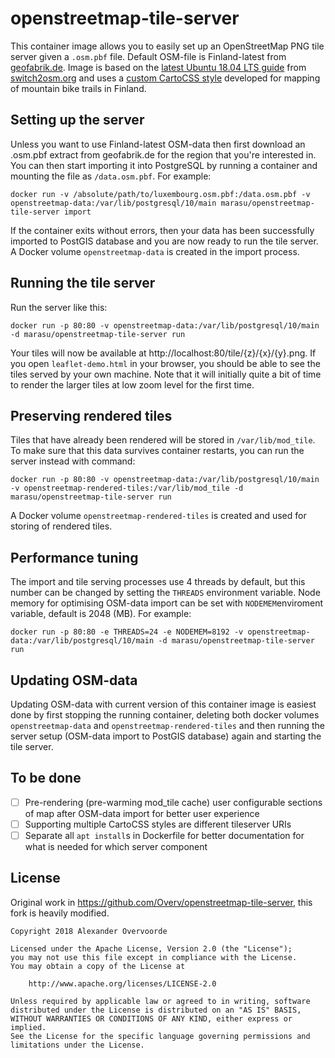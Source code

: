 # openstreetmap-tile-server

This container image allows you to easily set up an OpenStreetMap PNG tile server given a `.osm.pbf` file. Default OSM-file is Finland-latest from [geofabrik.de](https://www.geofabrik.de).
Image is based on the [latest Ubuntu 18.04 LTS guide](https://switch2osm.org/manually-building-a-tile-server-18-04-lts/) from [switch2osm.org](https://switch2osm.org/) and uses 
a [custom CartoCSS style](https://github.com/Myrtillus/openstreetmap-carto) developed for mapping of mountain bike trails in Finland.

## Setting up the server

Unless you want to use Finland-latest OSM-data then first download an .osm.pbf extract from geofabrik.de for the region that you're interested in. You can then start importing it into PostgreSQL by running a container and mounting the file as `/data.osm.pbf`. For example:

    docker run -v /absolute/path/to/luxembourg.osm.pbf:/data.osm.pbf -v openstreetmap-data:/var/lib/postgresql/10/main marasu/openstreetmap-tile-server import

If the container exits without errors, then your data has been successfully imported to PostGIS database and you are now ready to run the tile server. A Docker volume `openstreetmap-data` is created
in the import process.

## Running the tile server

Run the server like this:

    docker run -p 80:80 -v openstreetmap-data:/var/lib/postgresql/10/main -d marasu/openstreetmap-tile-server run

Your tiles will now be available at http://localhost:80/tile/{z}/{x}/{y}.png. If you open `leaflet-demo.html` in your browser, you should be able to see the tiles served by your own machine. Note that it will initially quite a bit of time to render the larger tiles at low zoom level for the first time.

## Preserving rendered tiles

Tiles that have already been rendered will be stored in `/var/lib/mod_tile`. To make sure that this data survives container restarts, you can run the server instead with command:

    docker run -p 80:80 -v openstreetmap-data:/var/lib/postgresql/10/main -v openstreetmap-rendered-tiles:/var/lib/mod_tile -d marasu/openstreetmap-tile-server run

A Docker volume `openstreetmap-rendered-tiles` is created and used for storing of rendered tiles.

## Performance tuning

The import and tile serving processes use 4 threads by default, but this number can be changed by setting the `THREADS` environment variable. Node memory for optimising OSM-data import can be set with
`NODEMEM`enviroment variable, default is 2048 (MB). For example:

    docker run -p 80:80 -e THREADS=24 -e NODEMEM=8192 -v openstreetmap-data:/var/lib/postgresql/10/main -d marasu/openstreetmap-tile-server run

## Updating OSM-data

Updating OSM-data with current version of this container image is easiest done by first stopping the running container, deleting both docker volumes `openstreetmap-data` and `openstreetmap-rendered-tiles` and then running the server setup (OSM-data import to PostGIS database) again and starting the tile server.

## To be done

- [ ] Pre-rendering (pre-warming mod_tile cache) user configurable sections of map after OSM-data import for better user experience
- [ ] Supporting multiple CartoCSS styles are different tileserver URIs
- [ ] Separate all `apt install`s in Dockerfile for better documentation for what is needed for which server component

## License

Original work in https://github.com/Overv/openstreetmap-tile-server, this fork is heavily modified.

```
Copyright 2018 Alexander Overvoorde

Licensed under the Apache License, Version 2.0 (the "License");
you may not use this file except in compliance with the License.
You may obtain a copy of the License at

    http://www.apache.org/licenses/LICENSE-2.0

Unless required by applicable law or agreed to in writing, software
distributed under the License is distributed on an "AS IS" BASIS,
WITHOUT WARRANTIES OR CONDITIONS OF ANY KIND, either express or implied.
See the License for the specific language governing permissions and
limitations under the License.
```
